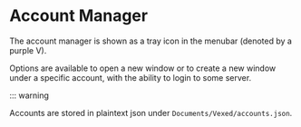 # Account Manager

The account manager is shown as a tray icon in the menubar (denoted by a purple V).

Options are available to open a new window or to create a new window under a specific account, with the ability to login to some server.

::: warning

Accounts are stored in plaintext json under `Documents/Vexed/accounts.json`.
